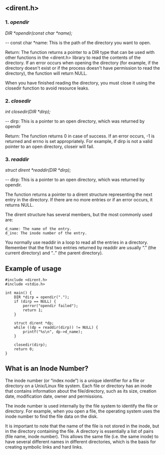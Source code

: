 ## <dirent.h>

### 1. _opendir_  

_DIR *opendir(const char *name);_  

-- const char *name: This is the path of the directory you want to open.

Return: The function returns a pointer to a DIR type that can be used with other functions in the <dirent.h> library to read the contents of the directory. 
If an error occurs when opening the directory (for example, if the directory doesn't exist or if the process doesn't have permission to read the directory), the function will return NULL.

When you have finished reading the directory, you must close it using the closedir function to avoid resource leaks.

### 2. _closedir_

_int closedir(DIR *dirp);_  

-- dirp: This is a pointer to an open directory, which was returned by opendir

Return: The function returns 0 in case of success. If an error occurs, -1 is returned and errno is set appropriately. For example, if dirp is not a valid pointer to an open directory, closeir will fail.

### 3. _readdir_

_struct dirent *readdir(DIR *dirp);_  

-- dirp: This is a pointer to an open directory, which was returned by opendir.

The function returns a pointer to a dirent structure representing the next entry in the directory. If there are no more entries or if an error occurs, it returns NULL.

The dirent structure has several members, but the most commonly used are:

	d_name: The name of the entry.
	d_ino: The inode number of the entry.

You normally use readdir in a loop to read all the entries in a directory. Remember that the first two entries returned by readdir are usually “.” (the current directory) and “..” (the parent directory).

## Example of usage
```
#include <dirent.h>
#include <stdio.h>

int main() {
    DIR *dirp = opendir(".");
    if (dirp == NULL) {
        perror("opendir failed");
        return 1;
    }

    struct dirent *dp;
    while ((dp = readdir(dirp)) != NULL) {
        printf("%s\n", dp->d_name);
    }

    closedir(dirp);
    return 0;
}
```

## What is an Inode Number?

The inode number (or “index node”) is a unique identifier for a file or directory on a Unix/Linux file system. Each file or directory has an inode that contains information about the file/directory, such as its size, creation date, modification date, owner and permissions.

The inode number is used internally by the file system to identify the file or directory. For example, when you open a file, the operating system uses the inode number to find the file data on the disk.

It is important to note that the name of the file is not stored in the inode, but in the directory containing the file. A directory is essentially a list of pairs (file name, inode number). This allows the same file (i.e. the same inode) to have several different names in different directories, which is the basis for creating symbolic links and hard links.
